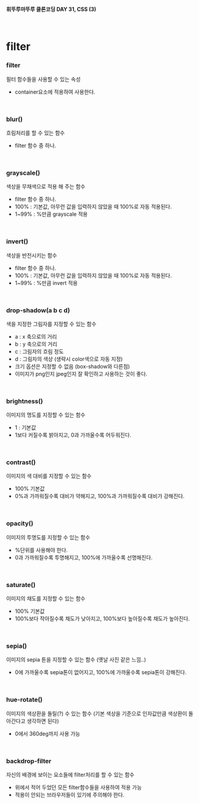 #### 휘뚜루마뚜루 클론코딩 DAY 31, CSS (3)

<br>

# filter

### filter

필터 함수들을 사용할 수 있는 속성

- container요소에 적용하여 사용한다.

<br>

### blur()

흐림처리를 할 수 있는 함수

- filter 함수 중 하나.

<br>

### grayscale()

색상을 무채색으로 적용 해 주는 함수

- filter 함수 중 하나.
- 100% : 기본값, 아무런 값을 입력하지 않았을 때 100%로 자동 적용된다.
- 1~99% : %만큼 grayscale 적용

<br>

### invert()

색상을 반전시키는 함수

- filter 함수 중 하나.
- 100% : 기본값, 아무런 값을 입력하지 않았을 때 100%로 자동 적용된다.
- 1~99% : %만큼 invert 적용

<br>

### drop-shadow(a b c d)

색을 지정한 그림자를 지정할 수 있는 함수

- a : x 축으로의 거리
- b : y 축으로의 거리
- c : 그림자의 흐림 정도
- d : 그림자의 색상 (생략시 color색으로 자동 지정)
- 크기 옵션은 지정할 수 없음 (box-shadow와 다른점)
- 이미지가 png인지 jpeg인지 잘 확인하고 사용하는 것이 좋다.

<br>

### brightness()

이미지의 명도를 지정할 수 있는 함수

- 1 : 기본값
- 1보다 커질수록 밝아지고, 0과 가까울수록 어두워진다.

<br>

### contrast()

이미지의 색 대비를 지정할 수 있는 함수

- 100% 기본값
- 0%과 가까워질수록 대비가 약해지고, 100%과 가까워질수록 대비가 강해진다.

<br>

### opacity()

이미지의 투명도를 지정할 수 있는 함수

- %단위를 사용해야 한다.
- 0과 가까워질수록 투명해지고, 100%에 가까울수록 선명해진다.

<br>

### saturate()

이미지의 채도를 지정할 수 있는 함수

- 100% 기본값
- 100%보다 작아질수록 채도가 낮아지고, 100%보다 높아질수록 채도가 높아진다.

<br>

### sepia()

이미지의 sepia 톤을 지정할 수 있는 함수
(옛날 사진 같은 느낌..)

- 0에 가까울수록 sepia톤이 없어지고, 100%에 가까울수록 sepia톤이 강해진다.

<br>

### hue-rotate()

이미지의 색상환을 돌릴(?) 수 있는 함수
(기본 색상을 기준으로 인자값만큼 색상환이 돌아간다고 생각하면 된다)

- 0에서 360deg까지 사용 가능

<br>

### backdrop-filter

자신의 배경에 보이는 요소들에 filter처리를 할 수 있는 함수

- 위에서 적어 두었던 모든 filter함수들을 사용하여 적용 가능
- 적용이 안되는 브라우저들이 있기에 주의해야 한다.
